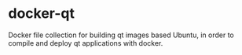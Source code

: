 # docker-qt

Docker file collection for building qt images based Ubuntu, in order to compile and deploy qt applications with docker.
